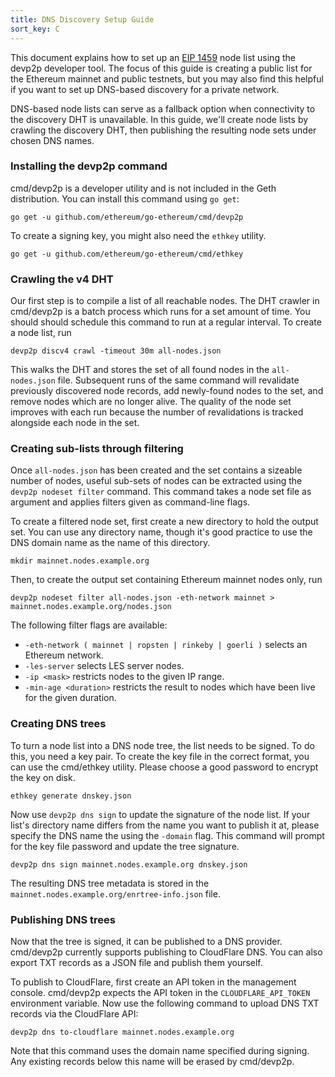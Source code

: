 ```yaml
---
title: DNS Discovery Setup Guide
sort_key: C
---
```


This document explains how to set up an [EIP 1459][dns-eip] node list using the devp2p
developer tool. The focus of this guide is creating a public list for the Ethereum mainnet
and public testnets, but you may also find this helpful if you want to set up DNS-based
discovery for a private network.

DNS-based node lists can serve as a fallback option when connectivity to the discovery DHT
is unavailable. In this guide, we'll create node lists by crawling the discovery DHT, then
publishing the resulting node sets under chosen DNS names.

### Installing the devp2p command

cmd/devp2p is a developer utility and is not included in the Geth distribution. You can
install this command using `go get`:

```shell
go get -u github.com/ethereum/go-ethereum/cmd/devp2p
```

To create a signing key, you might also need the `ethkey` utility.

```shell
go get -u github.com/ethereum/go-ethereum/cmd/ethkey
```

### Crawling the v4 DHT

Our first step is to compile a list of all reachable nodes. The DHT crawler in cmd/devp2p
is a batch process which runs for a set amount of time. You should should schedule this command
to run at a regular interval. To create a node list, run

```shell
devp2p discv4 crawl -timeout 30m all-nodes.json
```

This walks the DHT and stores the set of all found nodes in the `all-nodes.json` file.
Subsequent runs of the same command will revalidate previously discovered node records,
add newly-found nodes to the set, and remove nodes which are no longer alive. The quality
of the node set improves with each run because the number of revalidations is tracked
alongside each node in the set.

### Creating sub-lists through filtering

Once `all-nodes.json` has been created and the set contains a sizeable number of nodes,
useful sub-sets of nodes can be extracted using the `devp2p nodeset filter` command. This
command takes a node set file as argument and applies filters given as command-line flags.

To create a filtered node set, first create a new directory to hold the output set. You
can use any directory name, though it's good practice to use the DNS domain name as the
name of this directory.

```shell
mkdir mainnet.nodes.example.org
```

Then, to create the output set containing Ethereum mainnet nodes only, run

```shell
devp2p nodeset filter all-nodes.json -eth-network mainnet > mainnet.nodes.example.org/nodes.json
```

The following filter flags are available:

* `-eth-network ( mainnet | ropsten | rinkeby | goerli )` selects an Ethereum network.
* `-les-server` selects LES server nodes.
* `-ip <mask>` restricts nodes to the given IP range.
* `-min-age <duration>` restricts the result to nodes which have been live for the
  given duration.

### Creating DNS trees

To turn a node list into a DNS node tree, the list needs to be signed. To do this, you
need a key pair. To create the key file in the correct format, you can use the cmd/ethkey
utility. Please choose a good password to encrypt the key on disk.

```shell
ethkey generate dnskey.json
```

Now use `devp2p dns sign` to update the signature of the node list. If your list's
directory name differs from the name you want to publish it at, please specify the DNS
name the using the `-domain` flag. This command will prompt for the key file password and
update the tree signature.

```shell
devp2p dns sign mainnet.nodes.example.org dnskey.json
```

The resulting DNS tree metadata is stored in the
`mainnet.nodes.example.org/enrtree-info.json` file.

### Publishing DNS trees

Now that the tree is signed, it can be published to a DNS provider. cmd/devp2p currently
supports publishing to CloudFlare DNS. You can also export TXT records as a JSON file and
publish them yourself.

To publish to CloudFlare, first create an API token in the management console. cmd/devp2p
expects the API token in the `CLOUDFLARE_API_TOKEN` environment variable. Now use the
following command to upload DNS TXT records via the CloudFlare API:

```shell
devp2p dns to-cloudflare mainnet.nodes.example.org
```

Note that this command uses the domain name specified during signing. Any existing records
below this name will be erased by cmd/devp2p.

[dns-eip]: https://eips.ethereum.org/EIPS/eip-1459
